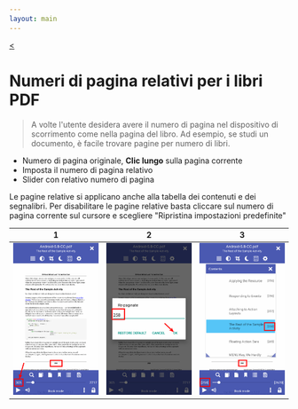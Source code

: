 ```yaml
---
layout: main
---
```

[<](/wiki/faq/it)

# Numeri di pagina relativi per i libri PDF

> A volte l&#39;utente desidera avere il numero di pagina nel dispositivo di scorrimento come nella pagina del libro.
Ad esempio, se studi un documento, è facile trovare pagine per numero di libri.

* Numero di pagina originale, __Clic lungo__ sulla pagina corrente
* Imposta il numero di pagina relativo
* Slider con relativo numero di pagina

Le pagine relative si applicano anche alla tabella dei contenuti e dei segnalibri.
Per disabilitare le pagine relative basta cliccare sul numero di pagina corrente sul cursore e scegliere &quot;Ripristina impostazioni predefinite&quot;

|1|2|3|
|-|-|-|
|![](1.png)|![](2.png)|![](3.png)|
